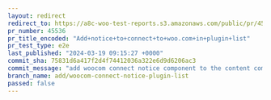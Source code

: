 ```yaml
---
layout: redirect
redirect_to: https://a8c-woo-test-reports.s3.amazonaws.com/public/pr/45536/e2e/index.html
pr_number: 45536
pr_title_encoded: "Add+notice+to+connect+to+woo.com+in+plugin+list"
pr_test_type: e2e
last_published: "2024-03-19 09:15:27 +0000"
commit_sha: 75831d6a417f2d4f74412036a322e6d9d6206ac3
commit_message: "add woocom connect notice component to the content component"
branch_name: add/woocom-connect-notice-plugin-list
passed: false
---
```

